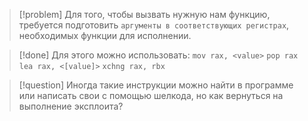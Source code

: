 
> [!problem] 
> Для того, чтобы вызвать нужную нам функцию, требуется подготовить `аргументы в соответствующих регистрах`, необходимых функции для исполнении.

> [!done] 
> Для этого можно использовать:
> `mov rax, <value>`
> `pop rax`
> `lea rax, <[value]>`
> `xchng rax, rbx`

> [!question] 
> Иногда такие инструкции можно найти в программе или написать свои с помощью шелкода, но как вернуться на выполнение эксплоита?


